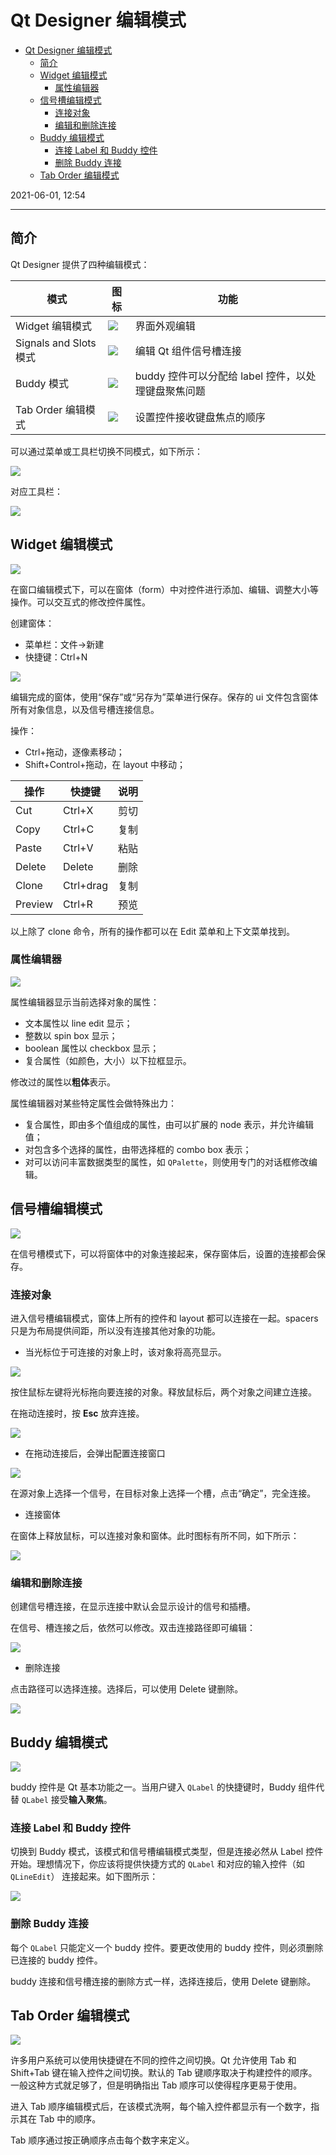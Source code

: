 # Qt Designer 编辑模式

- [Qt Designer 编辑模式](#qt-designer-编辑模式)
  - [简介](#简介)
  - [Widget 编辑模式](#widget-编辑模式)
    - [属性编辑器](#属性编辑器)
  - [信号槽编辑模式](#信号槽编辑模式)
    - [连接对象](#连接对象)
    - [编辑和删除连接](#编辑和删除连接)
  - [Buddy 编辑模式](#buddy-编辑模式)
    - [连接 Label 和 Buddy 控件](#连接-label-和-buddy-控件)
    - [删除 Buddy 连接](#删除-buddy-连接)
  - [Tab Order 编辑模式](#tab-order-编辑模式)

2021-06-01, 12:54
****

## 简介

Qt Designer 提供了四种编辑模式：

|模式|图标|功能|
|---|---|---|
|Widget 编辑模式|![](images/2021-06-01-12-48-22.png)|界面外观编辑|
|Signals and Slots 模式|![](images/2021-06-01-12-49-04.png)|编辑 Qt 组件信号槽连接|
|Buddy 模式|![](images/2021-06-01-12-49-47.png)|buddy 控件可以分配给 label 控件，以处理键盘聚焦问题|
|Tab Order 编辑模式|![](images/2021-06-01-12-51-17.png)|设置控件接收键盘焦点的顺序|

可以通过菜单或工具栏切换不同模式，如下所示：

![](images/2021-06-01-12-46-31.png)

对应工具栏：

![](images/2021-06-01-12-46-55.png)

## Widget 编辑模式

![](images/2021-06-01-12-53-44.png)

在窗口编辑模式下，可以在窗体（form）中对控件进行添加、编辑、调整大小等操作。可以交互式的修改控件属性。

创建窗体：

- 菜单栏：文件->新建
- 快捷键：Ctrl+N

![](images/2021-06-01-13-03-15.png)

编辑完成的窗体，使用“保存”或“另存为”菜单进行保存。保存的 ui 文件包含窗体所有对象信息，以及信号槽连接信息。

操作：

- Ctrl+拖动，逐像素移动；
- Shift+Control+拖动，在 layout 中移动；

|操作|快捷键|说明|
|---|---|---|
|Cut|Ctrl+X|剪切|
|Copy|Ctrl+C|复制|
|Paste|Ctrl+V|粘贴|
|Delete|Delete|删除|
|Clone|Ctrl+drag|复制|
|Preview|Ctrl+R|预览|

以上除了 clone 命令，所有的操作都可以在 Edit 菜单和上下文菜单找到。

### 属性编辑器

![](images/2021-06-01-13-23-38.png)

属性编辑器显示当前选择对象的属性：

- 文本属性以 line edit 显示；
- 整数以 spin box 显示；
- boolean 属性以 checkbox 显示；
- 复合属性（如颜色，大小）以下拉框显示。

修改过的属性以**粗体**表示。

属性编辑器对某些特定属性会做特殊出力：

- 复合属性，即由多个值组成的属性，由可以扩展的 node 表示，并允许编辑值；
- 对包含多个选择的属性，由带选择框的 combo box 表示；
- 对可以访问丰富数据类型的属性，如 `QPalette`，则使用专门的对话框修改编辑。

## 信号槽编辑模式

![](images/2021-06-01-13-31-39.png)

在信号槽模式下，可以将窗体中的对象连接起来，保存窗体后，设置的连接都会保存。

### 连接对象

进入信号槽编辑模式，窗体上所有的控件和 layout 都可以连接在一起。spacers 只是为布局提供间距，所以没有连接其他对象的功能。

- 当光标位于可连接的对象上时，该对象将高亮显示。

![](images/2021-06-01-15-13-50.png)

按住鼠标左键将光标拖向要连接的对象。释放鼠标后，两个对象之间建立连接。

在拖动连接时，按 **Esc** 放弃连接。

![](images/2021-06-01-15-15-52.png)

- 在拖动连接后，会弹出配置连接窗口

![](images/2021-06-01-15-16-34.png)

在源对象上选择一个信号，在目标对象上选择一个槽，点击“确定”，完全连接。

- 连接窗体

在窗体上释放鼠标，可以连接对象和窗体。此时图标有所不同，如下所示：

![](images/2021-06-01-15-18-14.png)

### 编辑和删除连接

创建信号槽连接，在显示连接中默认会显示设计的信号和插槽。

在信号、槽连接之后，依然可以修改。双击连接路径即可编辑：

![](images/2021-06-01-15-20-18.png)

- 删除连接

点击路径可以选择连接。选择后，可以使用 Delete 键删除。

![](images/2021-06-01-15-20-50.png)

## Buddy 编辑模式

![](images/2021-06-01-15-21-55.png)

buddy 控件是 Qt 基本功能之一。当用户键入 `QLabel` 的快捷键时，Buddy 组件代替 `QLabel` 接受**输入聚焦**。

### 连接 Label 和 Buddy 控件

切换到 Buddy 模式，该模式和信号槽编辑模式类型，但是连接必然从 Label 控件开始。理想情况下，你应该将提供快捷方式的 `QLabel` 和对应的输入控件（如 `QLineEdit`） 连接起来。如下图所示：

![](images/2021-06-01-15-25-47.png)

### 删除 Buddy 连接

每个 `QLabel` 只能定义一个 buddy 控件。要更改使用的 buddy 控件，则必须删除已连接的 buddy 控件。

buddy 连接和信号槽连接的删除方式一样，选择连接后，使用 Delete 键删除。

## Tab Order 编辑模式

![](images/2021-06-01-15-27-33.png)

许多用户系统可以使用快捷键在不同的控件之间切换。Qt 允许使用 Tab 和 Shift+Tab 键在输入控件之间切换。默认的 Tab 键顺序取决于构建控件的顺序。一般这种方式就足够了，但是明确指出 Tab 顺序可以使得程序更易于使用。

进入 Tab 顺序编辑模式后，在该模式洗啊，每个输入控件都显示有一个数字，指示其在 Tab 中的顺序。

Tab 顺序通过按正确顺序点击每个数字来定义。
